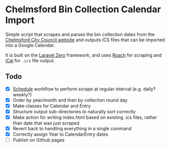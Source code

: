 # Chelmsford Bin Collection Calendar Import

Simple script that scrapes and parses the bin collection dates from the [Chelmsford City Council website](https://www.chelmsford.gov.uk/bins-and-recycling/check-your-collection-day/) and outputs ICS files that can be imported into a Google Calendar.

It is built on the [Laravel Zero](https://github.com/laravel-zero/laravel-zero) framework, and uses [Roach](https://github.com/roach-php/core) for scraping and [iCal](https://github.com/markuspoerschke/ical) for `.ics` file output.

## Todo

- [x] [Schedule](https://docs.github.com/en/actions/using-workflows/events-that-trigger-workflows#schedule) workflow to perform scrape at regular interval (e.g. daily? weekly?)
- [x] Order by year/month and then by collection round day
- [x] Make classes for Calendar and Entry
- [x] Structure output sub-directories to naturally sort correctly
- [x] Make action for writing index.html based on existing .ics files, rather than date that was just scraped
- [x] Revert back to handling everything in a single command
- [x] Correctly assign Year to CalendarEntry dates
- [ ] Publish on Github pages
